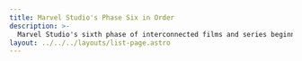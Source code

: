 ```yaml
---
title: Marvel Studio's Phase Six in Order
description: >-
  Marvel Studio's sixth phase of interconnected films and series beginning with Fantastic Four in 2024 and ending with Avengers: Secret Wars in 2025. 
layout: ../../../layouts/list-page.astro
---
```

